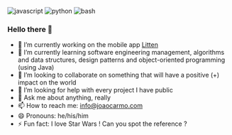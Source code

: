 ![javascript][javascriptbadge]
![python][pythonbadge]
![bash][bashbadge]

### Hello there 👋

- 🔭 I’m currently working on the mobile app [Litten][littenwebpage]
- 🌱 I’m currently learning software engineering management, algorithms and data structures, design patterns and object-oriented programming (using Java)
- 👯 I’m looking to collaborate on something that will have a positive (+) impact on the world
- 🤔 I’m looking for help with every project I have public
- 💬 Ask me about anything, really
- 📫 How to reach me: [info@joaocarmo.com][myemail]
- 😄 Pronouns: he/his/him
- ⚡ Fun fact: I love Star Wars ! Can you spot the reference ?

<!-- References -->
[littenwebpage]: https://litten.app
[myemail]: mailto:info@joaocarmo.com
[javascriptbadge]: https://img.shields.io/badge/javascript-%20%E2%9D%A4%EF%B8%8F-yellow
[pythonbadge]: https://img.shields.io/badge/python-%F0%9F%94%A5-blue
[bashbadge]: https://img.shields.io/badge/bash-%E2%9C%A8-green
